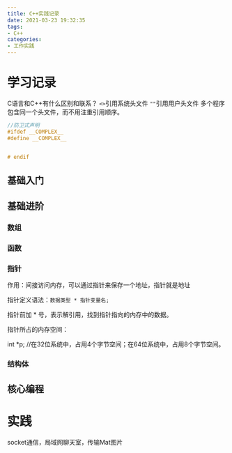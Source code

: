 ```yaml
---
title: C++实践记录
date: 2021-03-23 19:32:35
tags:
- C++
categories:
- 工作实践
---
```


# 学习记录

C语言和C++有什么区别和联系？
`<>`引用系统头文件
`""`引用用户头文件
多个程序包含同一个头文件，而不用注重引用顺序。
```C++
//防卫式声明
#ifdef __COMPLEX__
#define __COMPLEX__


# endif
```

## 基础入门

## 基础进阶

### 数组

### 函数

### 指针

作用：间接访问内存，可以通过指针来保存一个地址，指针就是地址

指针定义语法：`数据类型 * 指针变量名;`

指针前加 * 号，表示解引用，找到指针指向的内存中的数据。

指针所占的内存空间：

int *p; //在32位系统中，占用4个字节空间；在64位系统中，占用8个字节空间。

### 结构体

## 核心编程



# 实践

socket通信，局域网聊天室，传输Mat图片